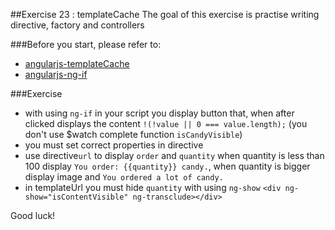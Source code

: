 ##Exercise 23 : templateCache
The goal of this exercise is practise writing directive, factory and controllers

###Before you start, please refer to:
* [angularjs-templateCache](https://egghead.io/lessons/angularjs-templatecache)
* [angularjs-ng-if](https://docs.angularjs.org/api/ng/directive/ngIf)


###Exercise
* with using ```ng-if``` in your script you display button that, when after clicked displays the content ```!(!value || 0 === value.length);```
(you don't use $watch complete function ```isCandyVisible```)
* you must set correct properties in directive
* use directive```url``` to display ```order``` and ```quantity``` when quantity is less than 100 display ```You order: {{quantity}} candy.```, when  quantity is bigger display image and ```You ordered a lot of candy.```
* in templateUrl you must hide ```quantity``` with using ```ng-show``` ```<div ng-show="isContentVisible" ng-transclude></div>```


Good luck!